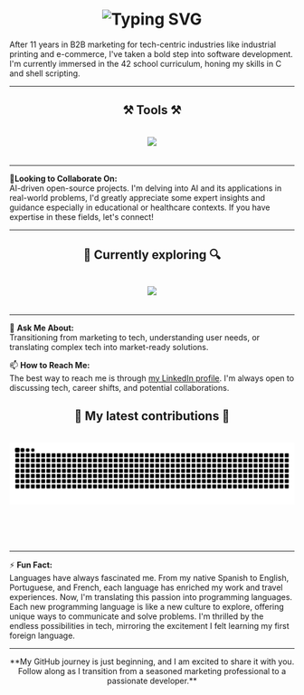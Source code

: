 <h1 align="center">
    <img src="https://readme-typing-svg.herokuapp.com?font=Press+Start+2P&duration=2500&pause=350&color=27C322&random=false&width=435&lines=Hi%2C+there!;I'm+Sandra+Kanna;student+at+42+School" alt="Typing SVG" />
</h1>

After 11 years in B2B marketing for tech-centric industries like industrial printing and e-commerce, I've taken a bold step into software development. I'm currently immersed in the 42 school curriculum, honing my skills in C and shell scripting.

---

<h2 align="center">⚒️ Tools ⚒️</h2>
<br/>
<div align="center">
    <img src="https://skillicons.dev/icons?i=vscode,github,c,bash,figma" /><br/>
</div>
<br/>
<hr/>

**👯Looking to Collaborate On:**  
AI-driven open-source projects. I'm delving into AI and its applications in real-world problems, I'd greatly appreciate some expert insights and guidance especially in educational or healthcare contexts. If you have expertise in these fields, let's connect!

---

<h2 align="center">🔎 Currently exploring 🔍</h2>
<br/>
<div align="center">
    <img src="https://skillicons.dev/icons?i=python,dart,flutter,aws" /><br>
</div>
<br/>
<hr/>

💬 **Ask Me About:**  
Transitioning from marketing to tech, understanding user needs, or translating complex tech into market-ready solutions.

📫 **How to Reach Me:**  
The best way to reach me is through [my LinkedIn profile](https://www.linkedin.com/in/sandrakanna). I'm always open to discussing tech, career shifts, and potential collaborations.

<div align="center">
  <h2>🐍 My latest contributions 🐍</h2>
  <br>
  <img src="https://raw.githubusercontent.com/SandraKanna/SandraKanna/output/github-contribution-grid-snake.svg" />
  
  <br/><br/><br/>
</div>

---
⚡ **Fun Fact:**  
Languages have always fascinated me. From my native Spanish to English, Portuguese, and French, each language has enriched my work and travel experiences. Now, I'm translating this passion into programming languages. Each new programming language is like a new culture to explore, offering unique ways to communicate and solve problems. I'm thrilled by the endless possibilities in tech, mirroring the excitement I felt learning my first foreign language.

---
<div align="center">
**My GitHub journey is just beginning, and I am excited to share it with you. Follow along as I transition from a seasoned marketing professional to a passionate developer.**
</div>
<!-- 
<img
  align="center"
  src="https://github-readme-stats.vercel.app/api/?username=SandraKanna&theme=dark"
>/
-->
